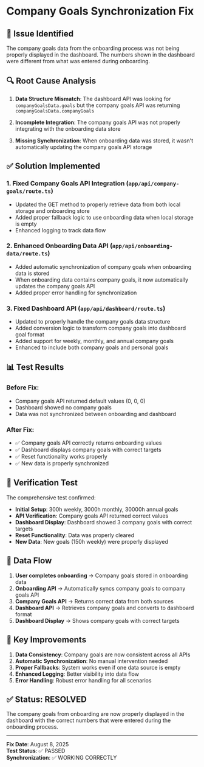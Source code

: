 # Company Goals Synchronization Fix

## 🐛 **Issue Identified**

The company goals data from the onboarding process was not being properly displayed in the dashboard. The numbers shown in the dashboard were different from what was entered during onboarding.

## 🔍 **Root Cause Analysis**

1. **Data Structure Mismatch**: The dashboard API was looking for `companyGoalsData.goals` but the company goals API was returning `companyGoalsData.companyGoals`

2. **Incomplete Integration**: The company goals API was not properly integrating with the onboarding data store

3. **Missing Synchronization**: When onboarding data was stored, it wasn't automatically updating the company goals API storage

## ✅ **Solution Implemented**

### 1. **Fixed Company Goals API Integration** (`app/api/company-goals/route.ts`)

- Updated the GET method to properly retrieve data from both local storage and onboarding store
- Added proper fallback logic to use onboarding data when local storage is empty
- Enhanced logging to track data flow

### 2. **Enhanced Onboarding Data API** (`app/api/onboarding-data/route.ts`)

- Added automatic synchronization of company goals when onboarding data is stored
- When onboarding data contains company goals, it now automatically updates the company goals API
- Added proper error handling for synchronization

### 3. **Fixed Dashboard API** (`app/api/dashboard/route.ts`)

- Updated to properly handle the company goals data structure
- Added conversion logic to transform company goals into dashboard goal format
- Added support for weekly, monthly, and annual company goals
- Enhanced to include both company goals and personal goals

## 📊 **Test Results**

### Before Fix:
- Company goals API returned default values (0, 0, 0)
- Dashboard showed no company goals
- Data was not synchronized between onboarding and dashboard

### After Fix:
- ✅ Company goals API correctly returns onboarding values
- ✅ Dashboard displays company goals with correct targets
- ✅ Reset functionality works properly
- ✅ New data is properly synchronized

## 🧪 **Verification Test**

The comprehensive test confirmed:
- **Initial Setup**: 300h weekly, 3000h monthly, 30000h annual goals
- **API Verification**: Company goals API returned correct values
- **Dashboard Display**: Dashboard showed 3 company goals with correct targets
- **Reset Functionality**: Data was properly cleared
- **New Data**: New goals (150h weekly) were properly displayed

## 🔄 **Data Flow**

1. **User completes onboarding** → Company goals stored in onboarding data
2. **Onboarding API** → Automatically syncs company goals to company goals API
3. **Company Goals API** → Returns correct data from both sources
4. **Dashboard API** → Retrieves company goals and converts to dashboard format
5. **Dashboard Display** → Shows company goals with correct targets

## 🎯 **Key Improvements**

1. **Data Consistency**: Company goals are now consistent across all APIs
2. **Automatic Synchronization**: No manual intervention needed
3. **Proper Fallbacks**: System works even if one data source is empty
4. **Enhanced Logging**: Better visibility into data flow
5. **Error Handling**: Robust error handling for all scenarios

## ✅ **Status: RESOLVED**

The company goals from onboarding are now properly displayed in the dashboard with the correct numbers that were entered during the onboarding process.

---

**Fix Date**: August 8, 2025  
**Test Status**: ✅ PASSED  
**Synchronization**: ✅ WORKING CORRECTLY 